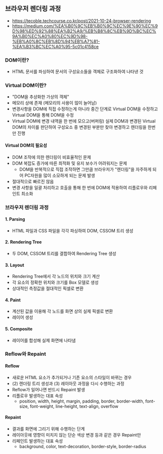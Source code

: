 ## 브라우저 렌더링 과정

- https://tecoble.techcourse.co.kr/post/2021-10-24-browser-rendering
- https://medium.com/%EA%B0%9C%EB%B0%9C%EC%9E%90%EC%9D%98%ED%92%88%EA%B2%A9/%EB%B8%8C%EB%9D%BC%EC%9A%B0%EC%A0%80%EC%9D%98-%EB%A0%8C%EB%8D%94%EB%A7%81-%EA%B3%BC%EC%A0%95-5c01c4158ce

### DOM이란?
- HTML 문서를 파싱하여 문서의 구성요소들을 객체로 구조화하여 나타낸 것

### Virtual DOM이란?
- "DOM을 추상화한 가상의 객체"
- 메모리 상에 존재 (메모리의 사용이 많이 늘어남)
- 변경사항을 DOM에 직접 수정하는게 아니라 중간 단계로 Virtual DOM을 수정하고 Virtual DOM을 통해 DOM을 수정
- Virtual DOM에 변경 내역을 한 번에 모으고(버퍼링) 실제 DOM과 변경된 Virtual DOM의 차이를 판단하여 구성요소 중 변경된 부분만 찾아 변경하고 렌더링을 한번만 진행

#### Virtual DOM의 필요성
- DOM 조작에 의한 렌더링이 비효율적인 문제
- DOM 복잡도 증가에 따른 최적화 및 유지 보수가 어려워지는 문제
  - DOM을 반복적으로 직접 조작하면 그만큼 브라우저가 "렌더링"을 자주하게 되어 PC자원을 많이 소모하게 되는 문제 발생
- 절대적으로 빠르진 않음
- 변경 사항을 일괄 처리하고 호출을 통해 한 번에 DOM에 적용하여 리플로우와 리페인트 최소화

### 브라우저 렌더링 과정

#### 1. Parsing

- HTML 파일과 CSS 파일을 각각 파싱하여 DOM, CSSOM 트리 생성

#### 2. Rendering Tree

- 두 DOM, CSSOM 트리를 결합하여 Rendering Tree 생성

#### 3. Layout

- Rendering Tree에서 각 노드의 위치와 크기 계산
- 각 요소의 정확한 위치와 크기를 Box 모델로 생성
- 상대적인 측정값을 절대적인 픽셀로 변환

#### 4. Paint

- 계산된 값을 이용해 각 노드를 화면 상의 실제 픽셀로 변환
- 레이어 생성

#### 5. Composite

- 레이어를 합성해 실제 화면에 나타냄

### Reflow와 Repaint

#### Reflow

- 새로운 HTML 요소가 추가되거나 기존 요소의 스타일이 바뀌는 경우
- (2) 렌더링 트리 생성과 (3) 레이아웃 과정을 다시 수행하는 과정
- Reflow가 일어나면 반드시 Repaint 발생
- 리플로우 발생하는 대표 속성
  - position, width, height, margin, padding, border, border-width, font-size, font-weight, line-height, text-align, overflow

#### Repaint

- 결과를 화면에 그리기 위해 수행하는 단계
- 레이아웃에 영향이 미치지 않는 단순 색상 변경 등과 같은 경우 Repaint만 
- 리페인트 발생하는 대표 속성
  - background, color, text-decoration, border-style, border-radius
